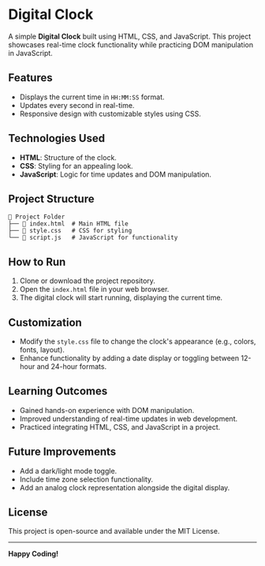 # Digital Clock  

A simple **Digital Clock** built using HTML, CSS, and JavaScript. This project showcases real-time clock functionality while practicing DOM manipulation in JavaScript.  

## Features  
- Displays the current time in `HH:MM:SS` format.  
- Updates every second in real-time.  
- Responsive design with customizable styles using CSS.  

## Technologies Used  
- **HTML**: Structure of the clock.  
- **CSS**: Styling for an appealing look.  
- **JavaScript**: Logic for time updates and DOM manipulation.  

## Project Structure  
```plaintext
📁 Project Folder  
├── 📄 index.html  # Main HTML file  
├── 📄 style.css   # CSS for styling  
└── 📄 script.js   # JavaScript for functionality  
```

## How to Run  
1. Clone or download the project repository.  
2. Open the `index.html` file in your web browser.  
3. The digital clock will start running, displaying the current time.  

## Customization  
- Modify the `style.css` file to change the clock's appearance (e.g., colors, fonts, layout).  
- Enhance functionality by adding a date display or toggling between 12-hour and 24-hour formats.  

## Learning Outcomes  
- Gained hands-on experience with DOM manipulation.  
- Improved understanding of real-time updates in web development.  
- Practiced integrating HTML, CSS, and JavaScript in a project.  

## Future Improvements  
- Add a dark/light mode toggle.  
- Include time zone selection functionality.  
- Add an analog clock representation alongside the digital display.  

## License  
This project is open-source and available under the MIT License.  

---

**Happy Coding!**  
